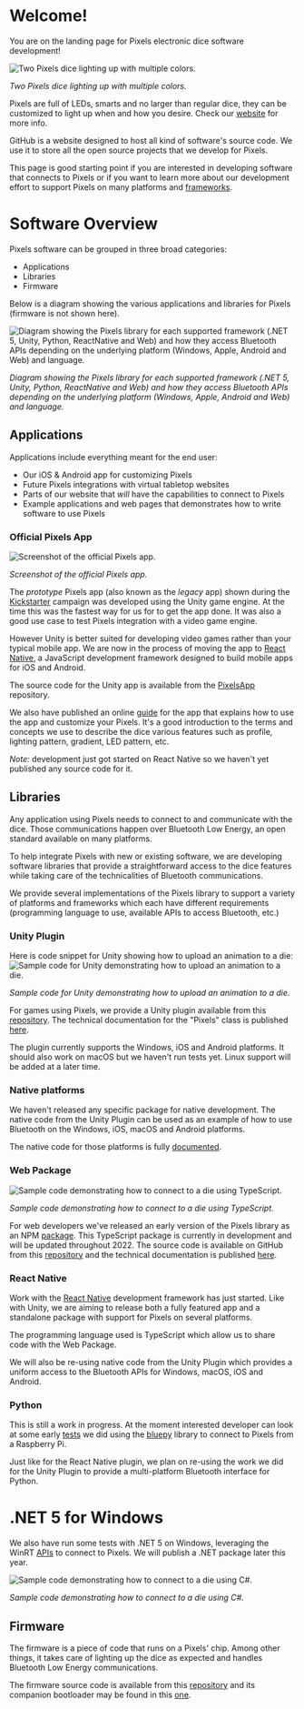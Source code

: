 # Welcome!

You are on the landing page for Pixels electronic dice software development!

![Two Pixels dice lighting up with multiple colors.](images/pixels_header.jpg)

*Two Pixels dice lighting up with multiple colors.*

Pixels are full of LEDs, smarts and no larger than regular dice, they can be
customized to light up when and how you desire.
Check our [website](https://gamewithpixels.com/) for more info.

GitHub is a website designed to host all kind of software's source code.
We use it to store all the open source projects that we develop for Pixels.

This page is good starting point if you are interested in developing software
that connects to Pixels or if you want to learn more about our
development effort to support Pixels on many platforms and
[frameworks](https://en.wikipedia.org/wiki/Software_framework).

# Software Overview

Pixels software can be grouped in three broad categories:
- Applications
- Libraries
- Firmware

Below is a diagram showing the various applications and libraries for Pixels
(firmware is not shown here).

![Diagram showing the Pixels library for each supported framework (.NET 5, Unity, Python, ReactNative and Web) and how they access Bluetooth APIs depending on the underlying platform (Windows, Apple, Android and Web) and language.](images/pixels_libraries_flavors.svg)

*Diagram showing the Pixels library for each supported framework (.NET 5, Unity, Python, ReactNative and Web) and how they access Bluetooth APIs depending on the underlying platform (Windows, Apple, Android and Web) and language.*

## Applications

Applications include everything meant for the end user:
- Our iOS & Android app for customizing Pixels
- Future Pixels integrations with virtual tabletop websites
- Parts of our website that *will* have the capabilities to connect to Pixels
- Example applications and web pages that demonstrates how to write software
to use Pixels

### Official Pixels App

![Screenshot of the official Pixels app.](images/pixels_app.jpg)

*Screenshot of the official Pixels app.*

The *prototype* Pixels app (also known as the *legacy* app) shown during the
[Kickstarter](https://www.kickstarter.com/projects/pixels-dice/pixels-the-electronic-dice)
campaign was developed using the Unity game engine.
At the time this was the fastest way for us for to get the app done.
It was also a good use case to test Pixels integration with a video game engine.

However Unity is better suited for developing video games rather than your
typical mobile app.
We are now in the process of moving the app to
[React Native](https://reactnative.dev/), a JavaScript development framework
designed to build mobile apps for iOS and Android.

The source code for the Unity app is available from the
[PixelsApp](https://github.com/GameWithPixels/PixelsApp)
repository.

We also have published an online
[guide](https://github.com/GameWithPixels/PixelsApp/wiki/Pixels-App-Guide)
for the app that explains how to use the app and customize your Pixels.
It's a good introduction to the terms and concepts we use to describe the dice
various features such as profile, lighting pattern, gradient, LED pattern, etc.

*Note:* development just got started on React Native so we haven't yet published any source code for it.

## Libraries

Any application using Pixels needs to connect to and communicate with the dice.
Those communications happen over Bluetooth Low Energy, an open standard
available on many platforms.

To help integrate Pixels with new or existing software, we are developing
software libraries that provide a straightforward access to the dice features
while taking care of the technicalities of Bluetooth communications.

We provide several implementations of the Pixels library to support a variety
of platforms and frameworks which each have different requirements
(programming language to use, available APIs to access Bluetooth, etc.)

### Unity Plugin

Here is code snippet for Unity showing how to upload an animation to a die:
![Sample code for Unity demonstrating how to upload an animation to a die.](images/unity_code_sample.png)

*Sample code for Unity demonstrating how to upload an animation to a die.*

For games using Pixels, we provide a Unity plugin available from this
[repository](https://github.com/GameWithPixels/PixelsUnityPlugin).
The technical documentation for the "Pixels" class is published
[here](https://gamewithpixels.github.io/PixelsUnityPlugin/class_systemic_1_1_unity_1_1_pixels_1_1_pixel.html).

The plugin currently supports the Windows, iOS and Android
platforms.
It should also work on macOS but we haven't run tests yet.
Linux support will be added at a later time.

### Native platforms

We haven't released any specific package for native development.
The native code from the Unity Plugin can be used as an example
of how to use Bluetooth on the Windows, iOS, macOS and Android platforms.

The native code for those platforms is fully
[documented](https://gamewithpixels.github.io/PixelsUnityPlugin/modules.html).

### Web Package

![Sample code demonstrating how to connect to a die using TypeScript.](images/web_code_sample.png)

*Sample code demonstrating how to connect to a die using TypeScript.*

For web developers we've released an early version of the Pixels library
as an NPM [package](https://www.npmjs.com/package/pixels-library).
This TypeScript package is currently in development and will be updated
throughout 2022.
The source code is available on GitHub from this
[repository](https://github.com/GameWithPixels/PixelsWebPackage)
and the technical documentation is published
[here](https://gamewithpixels.github.io/PixelsWebPackage/modules.html).

### React Native

Work with the [React Native](https://reactnative.dev/) development framework
has just started.
Like with Unity, we are aiming to release both a fully featured app
and a standalone package with support for Pixels on several platforms.

The programming language used is TypeScript which allow us to share code
with the Web Package.

We will also be re-using native code from the Unity Plugin which provides
a uniform access to the Bluetooth APIs for Windows, macOS, iOS and Android.

### Python

This is still a work in progress. At the moment interested developer can look
at some early [tests](https://github.com/GameWithPixels/PythonConnect) we did
using the [bluepy](https://github.com/IanHarvey/bluepy) library to connect
to Pixels from a Raspberry Pi.

Just like for the React Native plugin, we plan on re-using the work we did for
the Unity Plugin to provide a multi-platform Bluetooth interface for Python.

# .NET 5 for Windows

We also have run some tests with .NET 5 on Windows, leveraging the WinRT
[APIs](https://docs.microsoft.com/en-us/uwp/api/windows.devices.bluetooth)
to connect to Pixels. We will publish a .NET package later this year.

![Sample code demonstrating how to connect to a die using C#.](images/dotnet_sample_code.png)

*Sample code demonstrating how to connect to a die using C#.*

## Firmware

The firmware is a piece of code that runs on a Pixels' chip.
Among other things, it takes care of lighting up the dice as expected and
handles Bluetooth Low Energy communications.

The firmware source code is available from this
[repository](https://github.com/GameWithPixels/DiceFirmware)
and its companion bootloader may be found in this
[one](https://github.com/GameWithPixels/DiceBootloader). 
